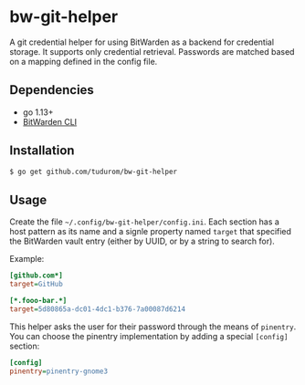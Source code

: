 # bw-git-helper

A git credential helper for using BitWarden as a backend for credential storage.
It supports only credential retrieval. Passwords are matched based on a mapping
defined in the config file.

## Dependencies

* go 1.13+
* [BitWarden CLI](https://github.com/bitwarden/cli)

## Installation

``` sh
$ go get github.com/tudurom/bw-git-helper
```

## Usage

Create the file `~/.config/bw-git-helper/config.ini`. Each section has a host
pattern as its name and a signle property named `target` that specified the
BitWarden vault entry (either by UUID, or by a string to search for).

Example:

``` ini
[github.com*]
target=GitHub

[*.fooo-bar.*]
target=5d80865a-dc01-4dc1-b376-7a00087d6214
```

This helper asks the user for their password through the means of `pinentry`.
You can choose the pinentry implementation by adding a special `[config]`
section:

``` ini
[config]
pinentry=pinentry-gnome3
```
